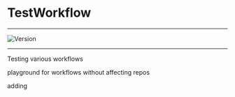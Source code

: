 # TestWorkflow

---

![Version](https://img.shields.io/badge/Version-2.0.15-brightgreen)

---

Testing various workflows

playground for workflows without affecting repos

adding


